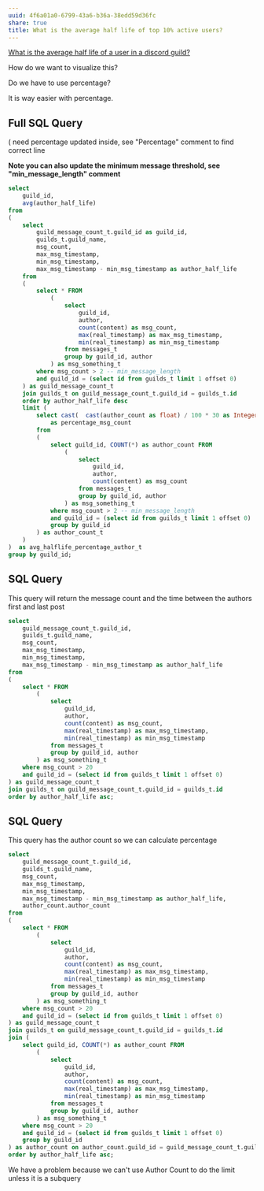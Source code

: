 ```yaml
---
uuid: 4f6a01a0-6799-43a6-b36a-38edd59d36fc
share: true
title: What is the average half life of top 10% active users?
---
```

[What is the average half life of a user in a discord guild?](/undefined)

How do we want to visualize this?

Do we have to use percentage?

It is way easier with percentage.
## Full SQL Query

( need percentage updated inside, see "Percentage" comment to find correct line

**Note you can also update the minimum message threshold, see "min_message_length" comment**

``` SQL
select 
	guild_id,
	avg(author_half_life)
from
(
	select 
		guild_message_count_t.guild_id as guild_id,
		guilds_t.guild_name,
		msg_count,
		max_msg_timestamp,
		min_msg_timestamp,
		max_msg_timestamp - min_msg_timestamp as author_half_life
	from 
	(
		select * FROM
			(
				select 
					guild_id,
					author,
					count(content) as msg_count,
					max(real_timestamp) as max_msg_timestamp,
					min(real_timestamp) as min_msg_timestamp
				from messages_t
				group by guild_id, author 
			) as msg_something_t
		where msg_count > 2 -- min_message_length
		and guild_id = (select id from guilds_t limit 1 offset 0)
	) as guild_message_count_t
	join guilds_t on guild_message_count_t.guild_id = guilds_t.id
	order by author_half_life desc
	limit (
		select cast(  cast(author_count as float) / 100 * 30 as Integer) -- Percentage
			as percentage_msg_count
		from 
		(
			select guild_id, COUNT(*) as author_count FROM
				(
					select 
						guild_id,
						author,
						count(content) as msg_count
					from messages_t
					group by guild_id, author 
				) as msg_something_t
			where msg_count > 2 -- min_message_length
			and guild_id = (select id from guilds_t limit 1 offset 0)
			group by guild_id
		) as author_count_t
	)
)  as avg_halflife_percentage_author_t
group by guild_id;

```


## SQL Query

This query will return the message count  and the time between the authors first and last post

``` SQL
select 
	guild_message_count_t.guild_id,
	guilds_t.guild_name,
	msg_count,
	max_msg_timestamp,
	min_msg_timestamp,
	max_msg_timestamp - min_msg_timestamp as author_half_life
from 
(
	select * FROM
		(
			select 
				guild_id,
				author,
				count(content) as msg_count,
				max(real_timestamp) as max_msg_timestamp,
				min(real_timestamp) as min_msg_timestamp
			from messages_t
			group by guild_id, author 
		) as msg_something_t
	where msg_count > 20
	and guild_id = (select id from guilds_t limit 1 offset 0)
) as guild_message_count_t
join guilds_t on guild_message_count_t.guild_id = guilds_t.id
order by author_half_life asc;

```

## SQL Query

This query has the author count so we can calculate percentage

``` SQL
select 
	guild_message_count_t.guild_id,
	guilds_t.guild_name,
	msg_count,
	max_msg_timestamp,
	min_msg_timestamp,
	max_msg_timestamp - min_msg_timestamp as author_half_life,
	author_count.author_count
from 
(
	select * FROM
		(
			select 
				guild_id,
				author,
				count(content) as msg_count,
				max(real_timestamp) as max_msg_timestamp,
				min(real_timestamp) as min_msg_timestamp
			from messages_t
			group by guild_id, author 
		) as msg_something_t
	where msg_count > 20
	and guild_id = (select id from guilds_t limit 1 offset 0)
) as guild_message_count_t
join guilds_t on guild_message_count_t.guild_id = guilds_t.id
join (
	select guild_id, COUNT(*) as author_count FROM
		(
			select 
				guild_id,
				author,
				count(content) as msg_count,
				max(real_timestamp) as max_msg_timestamp,
				min(real_timestamp) as min_msg_timestamp
			from messages_t
			group by guild_id, author 
		) as msg_something_t
	where msg_count > 20
	and guild_id = (select id from guilds_t limit 1 offset 0)
	group by guild_id
) as author_count on author_count.guild_id = guild_message_count_t.guild_id
order by author_half_life asc;

```

We have a problem because we can't use Author Count to do the limit unless it is a subquery